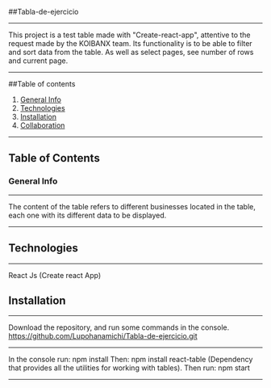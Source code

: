 ##Tabla-de-ejercicio
***
This project is a test table made with "Create-react-app", attentive to the request made by the KOIBANX team. Its functionality is to be able to filter and sort data from the table. As well as select pages, see number of rows and current page.
***
##Table of contents
1. [General Info](#general-info)
2. [Technologies](#technologies)
3. [Installation](#installation)
4. [Collaboration](#collaboration)
***
## Table of Contents
<a name="general-info"></a>
### General Info
***
The content of the table refers to different businesses located in the table, each one with its different data to be displayed.
***
## Technologies
***
React Js (Create react App)
## Installation
***
Download the repository, and run some commands in the console.
https://github.com/Lupohanamichi/Tabla-de-ejercicio.git
***
In the console run:
npm install 
Then:
npm install react-table (Dependency that provides all the utilities for working with tables).
Then run:
npm start 
***
